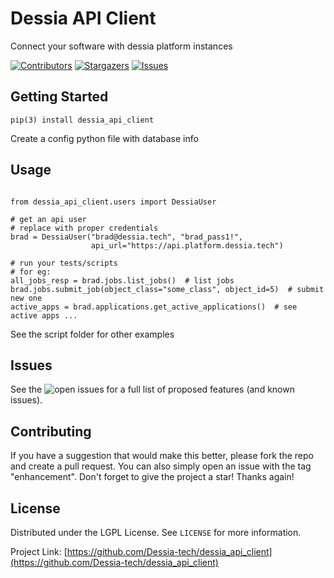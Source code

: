 # Dessia API Client
Connect your software with dessia platform instances

[![Contributors][contributors-shield]][contributors-url]
[![Stargazers][stars-shield]][stars-url]
[![Issues][issues-shield]][issues-url]


## Getting Started

```
pip(3) install dessia_api_client
```

Create a config python file with database info

## Usage

```

from dessia_api_client.users import DessiaUser

# get an api user
# replace with proper credentials
brad = DessiaUser("brad@dessia.tech", "brad_pass1!",
                  api_url="https://api.platform.dessia.tech")

# run your tests/scripts
# for eg:
all_jobs_resp = brad.jobs.list_jobs()  # list jobs
brad.jobs.submit_job(object_class="some_class", object_id=5)  # submit new one
active_apps = brad.applications.get_active_applications()  # see active apps ...

```

See the script folder for other examples

## Issues

See the ![open issues](https://github.com/masfaraud/git_project_management/issues) for a full list of proposed features (and known issues).

## Contributing

If you have a suggestion that would make this better, please fork the repo and create a pull request. You can also simply open an issue with the tag "enhancement".
Don't forget to give the project a star! Thanks again!

## License

Distributed under the LGPL License. See `LICENSE` for more information.


Project Link: [https://github.com/Dessia-tech/dessia_api_client](https://github.com/Dessia-tech/dessia_api_client)


[contributors-shield]: https://img.shields.io/github/contributors/Dessia-tech/dessia_api_client.svg?style=for-the-badge
[stars-shield]: https://img.shields.io/github/stars/Dessia-tech/dessia_api_client.svg?style=for-the-badge
[issues-shield]: https://img.shields.io/github/issues/Dessia-tech/dessia_api_client.svg?style=for-the-badge

[contributors-url]: https://github.com/Dessia-tech/dessia_api_client/graphs/contributors
[stars-url]: https://github.com/Dessia-tech/dessia_api_client/stargazers
[issues-url]: https://github.com/Dessia-tech/dessia_api_client/issues
